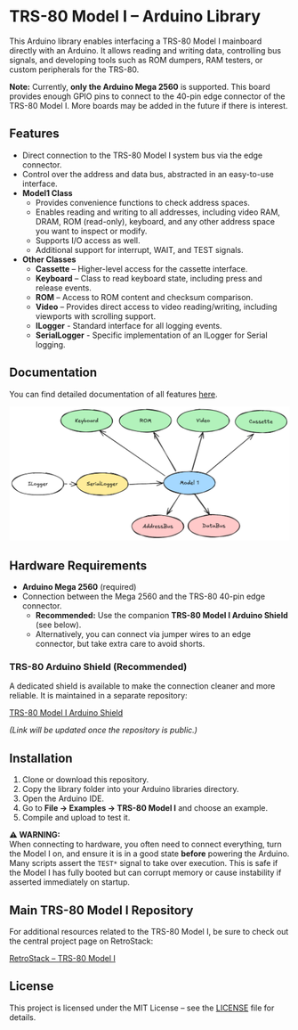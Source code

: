 # TRS-80 Model I – Arduino Library

This Arduino library enables interfacing a TRS-80 Model I mainboard directly with an Arduino. It allows reading and writing data, controlling bus signals, and developing tools such as ROM dumpers, RAM testers, or custom peripherals for the TRS-80.

**Note:** Currently, **only the Arduino Mega 2560** is supported. This board provides enough GPIO pins to connect to the 40-pin edge connector of the TRS-80 Model I. More boards may be added in the future if there is interest.

## Features

- Direct connection to the TRS-80 Model I system bus via the edge connector.
- Control over the address and data bus, abstracted in an easy-to-use interface.
- **Model1 Class**
  - Provides convenience functions to check address spaces.
  - Enables reading and writing to all addresses, including video RAM, DRAM, ROM (read-only), keyboard, and any other address space you want to inspect or modify.
  - Supports I/O access as well.
  - Additional support for interrupt, WAIT, and TEST signals.
- **Other Classes**
  - **Cassette** – Higher-level access for the cassette interface.
  - **Keyboard** – Class to read keyboard state, including press and release events.
  - **ROM** – Access to ROM content and checksum comparison.
  - **Video** – Provides direct access to video reading/writing, including viewports with scrolling support.
  - **ILogger** - Standard interface for all logging events.
  - **SerialLogger** - Specific implementation of an ILogger for Serial logging.

## Documentation

You can find detailed documentation of all features [here](/docs).

![Overview](/Images/Overview.png)

## Hardware Requirements

- **Arduino Mega 2560** (required)
- Connection between the Mega 2560 and the TRS-80 40-pin edge connector.
  - **Recommended:** Use the companion **TRS-80 Model I Arduino Shield** (see below).
  - Alternatively, you can connect via jumper wires to an edge connector, but take extra care to avoid shorts.

### TRS-80 Arduino Shield (Recommended)

A dedicated shield is available to make the connection cleaner and more reliable. It is maintained in a separate repository:

[TRS-80 Model I Arduino Shield](LINK_TO_SHIELD_DOCS)

*(Link will be updated once the repository is public.)*

## Installation

1. Clone or download this repository.
2. Copy the library folder into your Arduino libraries directory.
3. Open the Arduino IDE.
4. Go to **File → Examples → TRS-80 Model I** and choose an example.
5. Compile and upload to test it.

**⚠️ WARNING:**  
When connecting to hardware, you often need to connect everything, turn the Model I on, and ensure it is in a good state **before** powering the Arduino. Many scripts assert the `TEST*` signal to take over execution. This is safe if the Model I has fully booted but can corrupt memory or cause instability if asserted immediately on startup.

## Main TRS-80 Model I Repository

For additional resources related to the TRS-80 Model I, be sure to check out the central project page on RetroStack:

[RetroStack – TRS-80 Model I](https://www.github.com/RetroStack/TRS-80-Model-I)

## License

This project is licensed under the MIT License – see the [LICENSE](LICENSE) file for details.
